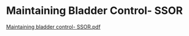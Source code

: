 # Maintaining Bladder Control- SSOR

[Maintaining bladder control- SSOR.pdf](Maintaining%20Bladder%20Control-%20SSOR%20799dac4f206d4844a34b8be3fba17711/Maintaining_bladder_control-_SSOR.pdf)